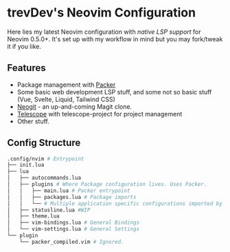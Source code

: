 # trevDev's Neovim Configuration

Here lies my latest Neovim configuration with _native LSP support_ for Neovim 0.5.0+. It's set up with my workflow in mind but you may fork/tweak it if you like.

## Features

* Package management with [Packer](https://github.com/wbthomason/packer.nvim)
* Some basic web development LSP stuff, and some not so basic stuff (Vue, Svelte, Liquid, Tailwind CSS)
* [Neogit](TimUntersberger/neogit) - an up-and-coming Magit clone.
* [Telescope](https://github.com/nvim-telescope/telescope.nvim) with telescope-project for project management
* Other stuff.

## Config Structure

```bash
.config/nvim # Entrypoint
├── init.lua 
├── lua
│   ├── autocommands.lua
│   ├── plugins # Where Package configuration lives. Uses Packer.
│   │   ├── main.lua # Packer entrypoint
│   │   ├── packages.lua # Package imports
│   │   └── # Multiple application specific configurations imported by main.lua
│   ├── statusline.lua #WIP
│   ├── theme.lua
│   ├── vim-bindings.lua # General Bindings
│   └── vim-settings.lua # General Settings
└── plugin
    └── packer_compiled.vim # Ignored.
```
